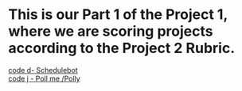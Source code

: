 # This is our Part 1 of the Project 1, where we are scoring projects according to the Project 2 Rubric.
[code d- Schedulebot ](/d-Schedulebot.md) <br>  [code j - Poll me /Polly ](/j-PollMe.md) 
